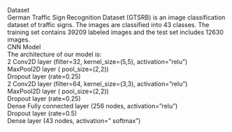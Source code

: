 Dataset  
German Traffic Sign Recognition Dataset (GTSRB) is an image classification dataset of traffic signs. The images are classified into 43 classes. The training set contains 39209 labeled images and the test set includes 12630 images.   
CNN Model    
The architecture of our model is:    
2 Conv2D layer (filter=32, kernel_size=(5,5), activation=”relu”)  
MaxPool2D layer ( pool_size=(2,2))  
Dropout layer (rate=0.25)  
2 Conv2D layer (filter=64, kernel_size=(3,3), activation=”relu”)  
MaxPool2D layer ( pool_size=(2,2))  
Dropout layer (rate=0.25)  
Dense Fully connected layer (256 nodes, activation=”relu”)  
Dropout layer (rate=0.5)  
Dense layer (43 nodes, activation=” softmax”)
